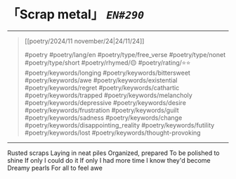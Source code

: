 # 「Scrap metal」 *`EN#290`*

---

> [[poetry/2024/11 november/24|24/11/24]]
> 
> #poetry 
> #poetry/lang/en 
> #poetry/type/free_verse #poetry/type/nonet #poetry/type/short 
> #poetry/rhymed/🟡 
> #poetry/rating/⭐⭐ 
> #poetry/keywords/longing #poetry/keywords/bittersweet #poetry/keywords/awe #poetry/keywords/existential #poetry/keywords/regret #poetry/keywords/cathartic #poetry/keywords/trapped #poetry/keywords/melancholy #poetry/keywords/depressive #poetry/keywords/desire #poetry/keywords/frustration #poetry/keywords/guilt #poetry/keywords/sadness #poetry/keywords/change #poetry/keywords/disappointing_reality #poetry/keywords/futility #poetry/keywords/lost #poetry/keywords/thought-provoking 

---

Rusted scraps
Laying in neat piles
Organized, prepared
To be polished to shine
If only I could do it
If only I had more time
I know they'd become
Dreamy pearls 
For all to feel awe